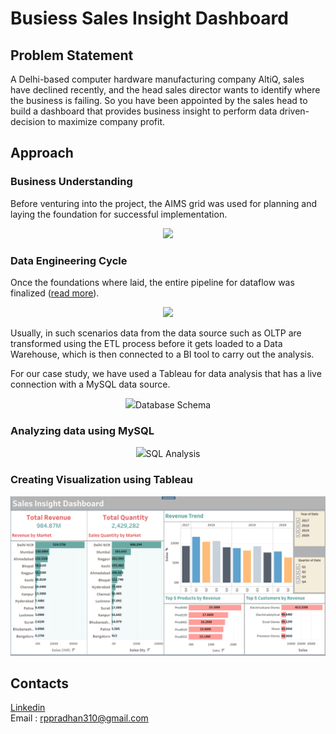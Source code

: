 # Busiess Sales Insight Dashboard

## Problem Statement

A Delhi-based computer hardware manufacturing company AltiQ, sales have declined recently, and the head sales director wants to identify where the business is failing. So you have been appointed by the sales head to build a dashboard that provides business insight to perform data driven-decision to maximize company profit.

## Approach

### Business Understanding

Before venturing into the project, the AIMS grid was used for planning and laying the foundation for successful implementation.

<p align="center">
<img src="C:\Users\RAJPRAVEEN\Desktop\Projects\Sales Insights\images\aims_grid.png">
</p>

### Data Engineering Cycle

Once the foundations where laid, the entire pipeline for dataflow was finalized ([read more](https://www.altexsoft.com/blog/datascience/what-is-data-engineering-explaining-data-pipeline-data-warehouse-and-data-engineer-role/)).

<p align="center">
<img src="C:\Users\RAJPRAVEEN\Desktop\Projects\Sales Insights\images\Data Lifecycle.png">
</p>

Usually, in such scenarios data from the data source such as OLTP are transformed using the ETL process before it gets loaded to a Data Warehouse, which is then connected to a BI tool to carry out the analysis.

For our case study, we have used a Tableau for data analysis that has a live connection with a MySQL data source.

<p align="center">
<img src="C:\Users\RAJPRAVEEN\Desktop\Projects\Sales Insights\images\Sales_schema Chart.png">Database Schema
</p>

### Analyzing data using MySQL

<p align="center">
<img src="C:\Users\RAJPRAVEEN\Desktop\Projects\Sales Insights\images\SQL Analysis.png">SQL Analysis
</p>

### Creating Visualization using Tableau

<p align="center">
<img src="https://raw.githubusercontent.com/rppradhan08/sales-insight/master/dashboard_snap.PNG">
</p>

## Contacts

[Linkedin](https://www.linkedin.com/in/raj-praveen-pradhan-306625101/)<br>
Email : [rppradhan310@gmail.com](rppradhan310@gmail.com)
